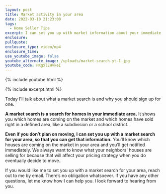 ```yaml
---
layout: post
title: Market activity in your area
date: 2022-03-10 21:23:00
tags:
  - Home Seller Tips
excerpt: I can set you up with market information about your immediate area.
enclosure:
pullquote:
enclosure_type: video/mp4
enclosure_time:
use_youtube_image: false
youtube_alternate_image: /uploads/market-search-yt-1.jpg
youtube_code: HKgxlEHvkeI
---
```

{% include youtube.html %}

{% include excerpt.html %}

Today I'll talk about what a market search is and why you should sign up for one.

**A market search is a search for homes in your immediate area.**&nbsp;It shows you which homes are coming on the market and which homes have sold right in a defined area, like a subdivision or a school district.&nbsp;

**Even if you don’t plan on moving, I can set you up with a** **market search for your area, so that you can get that information.** You’ll know which houses are coming on the market in your area and you’ll get notified immediately. We always want to know what your neighbors' houses are selling for because that will affect your pricing strategy when you do eventually decide to move..

If you would like me to set you up with a market search for your area, reach out to me by email. There’s no obligation whatsoever. If you have any other questions, let me know how I can help you. I look forward to hearing from you.

&nbsp;

